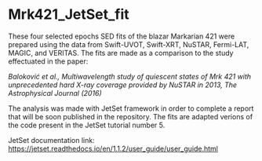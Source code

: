 # Mrk421_JetSet_fit

These four selected epochs SED fits of the blazar Markarian 421 were prepared using the data from Swift-UVOT, Swift-XRT, NuSTAR, Fermi-LAT, MAGIC, and VERITAS. The fits are made as a comparison to the study effectuated in the paper: 

<i> Baloković et al., Multiwavelength study of quiescent states of Mrk 421 with unprecedented hard X-ray coverage provided by NuSTAR in 2013,
The Astrophysical Journal (2016) </i>

 
The analysis was made with JetSet framework in order to complete a report that will be soon published in the repository. The fits are adapted verions of the code present in the JetSet tutorial number 5. 
 
JetSet documentation link: https://jetset.readthedocs.io/en/1.1.2/user_guide/user_guide.html
